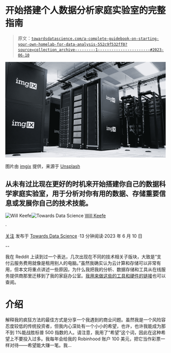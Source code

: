 # 开始搭建个人数据分析家庭实验室的完整指南

> 原文：[`towardsdatascience.com/a-complete-guidebook-on-starting-your-own-homelab-for-data-analysis-552c9f532ff0?source=collection_archive---------1-----------------------#2023-06-10`](https://towardsdatascience.com/a-complete-guidebook-on-starting-your-own-homelab-for-data-analysis-552c9f532ff0?source=collection_archive---------1-----------------------#2023-06-10)

![](img/ad5edba28504a7abfb32abf7ebecd382.png)

图片由 [imgix](https://unsplash.com/@imgix?utm_source=medium&utm_medium=referral) 提供，来源于 [Unsplash](https://unsplash.com/?utm_source=medium&utm_medium=referral)

## 从未有过比现在更好的时机来开始搭建你自己的数据科学家庭实验室，用于分析对你有用的数据、存储重要信息或发展你自己的技术技能。

[](https://medium.com/@willkeefe?source=post_page-----552c9f532ff0--------------------------------)![Will Keefe](https://medium.com/@willkeefe?source=post_page-----552c9f532ff0--------------------------------)[](https://towardsdatascience.com/?source=post_page-----552c9f532ff0--------------------------------)![Towards Data Science](https://towardsdatascience.com/?source=post_page-----552c9f532ff0--------------------------------) [Will Keefe](https://medium.com/@willkeefe?source=post_page-----552c9f532ff0--------------------------------)

·

[关注](https://medium.com/m/signin?actionUrl=https%3A%2F%2Fmedium.com%2F_%2Fsubscribe%2Fuser%2F87087a3fef0b&operation=register&redirect=https%3A%2F%2Ftowardsdatascience.com%2Fa-complete-guidebook-on-starting-your-own-homelab-for-data-analysis-552c9f532ff0&user=Will+Keefe&userId=87087a3fef0b&source=post_page-87087a3fef0b----552c9f532ff0---------------------post_header-----------) 发布于 [Towards Data Science](https://towardsdatascience.com/?source=post_page-----552c9f532ff0--------------------------------) ·13 分钟阅读·2023 年 6 月 10 日 [](https://medium.com/m/signin?actionUrl=https%3A%2F%2Fmedium.com%2F_%2Fvote%2Ftowards-data-science%2F552c9f532ff0&operation=register&redirect=https%3A%2F%2Ftowardsdatascience.com%2Fa-complete-guidebook-on-starting-your-own-homelab-for-data-analysis-552c9f532ff0&user=Will+Keefe&userId=87087a3fef0b&source=-----552c9f532ff0---------------------clap_footer-----------)

--

[](https://medium.com/m/signin?actionUrl=https%3A%2F%2Fmedium.com%2F_%2Fbookmark%2Fp%2F552c9f532ff0&operation=register&redirect=https%3A%2F%2Ftowardsdatascience.com%2Fa-complete-guidebook-on-starting-your-own-homelab-for-data-analysis-552c9f532ff0&source=-----552c9f532ff0---------------------bookmark_footer-----------)

我在 Reddit 上读到过一个表达，几次出现在不同的技术相关子版块，大致是“支付云服务费用就像是租用别人的电脑。”虽然我确实认为云计算和存储可以非常有用，但本文将重点讲述一些原因，为什么我把我的分析、数据存储和工具从在线服务提供商那里迁移到了我的家庭办公室。[我用来做这些的工具和硬件的链接](http://www.willkeefe.com)也可以查阅。

# 介绍

解释我的疯狂方法的最佳方式是分享一个我遇到的商业问题。虽然我是一个风险容忍度较低的传统投资者，但我内心深处有一个小小的希望，也许，也许我能成为那不到 1%能战胜标普 500 指数的人。请注意，我用了“希望”这个词，因此在这种希望上不要投入过多。我每年会给我的 Robinhood 账户 100 美元，把它当作彩票一样对待——希望能大赚一笔。我…
